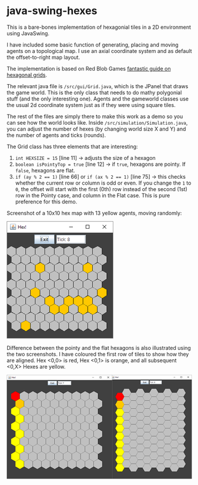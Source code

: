 # java-swing-hexes

This is a bare-bones implementation of hexagonial tiles in a 2D environment using JavaSwing.

I have included some basic function of generating, placing and moving agents on a topological map. I use an axial coordinate system and as default the offset-to-right map layout.

The implementation is based on Red Blob Games <a href="https://www.redblobgames.com/grids/hexagons/">fantastic guide on hexagonal grids</a>.

The relevant java file is `/src/gui/Grid.java`, which is the JPanel that draws the game world. This is the only class that needs to do mathy polygonial stuff (and the only interesting one). Agents and the gameworld classes use the usual 2d coordinate system just as if they were using square tiles.

The rest of the files are simply there to make this work as a demo so you can see how the world looks like. Inside `/src/simulation/Simulation.java`, you can adjust the number of hexes (by changing world size X and Y) and the number of agents and ticks (rounds). 

The Grid class has three elements that are interesting:
1. `int HEXSIZE = 15` [line 11] -> adjusts the size of a hexagon
2. `boolean isPointyTop = true` [line 12] -> if `true`, hexagons are pointy. If `false`, hexagons are flat.
3. `if (ay % 2 == 1)` [line 66] or 
   `if (ax % 2 == 1)` [line 75] -> this checks whether the current row or column is odd or even. If you change the `1` to `0`, the offset will start with the first (0th) row instead of the second (1st) row in the Pointy case, and column in the Flat case. This is pure preference for this demo.

Screenshot of a 10x10 hex map with 13 yellow agents, moving randomly:

![Screenshot of hexagons](hex_snap.PNG?raw=true "10x10 Hexagons")

Difference between the pointy and the flat hexagons is also illustrated using the two screenshots. I have coloured the first row of tiles to show how they are aligned. Hex <0,0> is red, Hex <0,1> is orange, and all subsequent <0,X> Hexes are yellow.

![Screenshots comparing pointy and flat hexagons](hex_pointy_flat_comp.png?raw=true "Pointy and Flat Hexagons")
